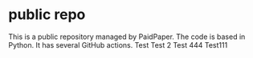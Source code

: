 # public repo

This is a public repository managed by PaidPaper. The code is based in Python. It has several GitHub actions.
Test
Test 2
Test 444
Test111
